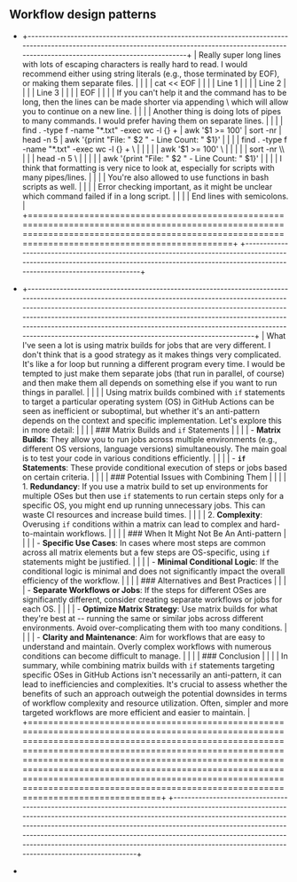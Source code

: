 ﻿## Workflow design patterns

- +-------------------------------------------------------------------------------------------------------------------------------------------------------------------------------------------------+
  | Really super long lines with lots of escaping characters is really hard to read. I would recommend either using string literals (e.g., those terminated by EOF), or making them separate files. |
  | |
  | cat \<\< EOF |
  | |
  | Line 1 |
  | |
  | Line 2 |
  | |
  | Line 3 |
  | |
  | EOF |
  | |
  | If you can't help it and the command has to be long, then the lines can be made shorter via appending \\ which will allow you to continue on a new line. |
  | |
  | Another thing is doing lots of pipes to many commands. I would prefer having them on separate lines. |
  | |
  | find . -type f -name \"\*.txt\" -exec wc -l {} + \| awk \'\$1 \>= 100\' \| sort -nr \| head -n 5 \| awk \'{print \"File: \" \$2 \" - Line Count: \" \$1}\' |
  | |
  | find . -type f -name \"\*.txt\" -exec wc -l {} + \\ |
  | |
  | \| awk \'\$1 \>= 100\' \\ |
  | |
  | \| sort -nr \\\ |
  | \| head -n 5 \\ |
  | |
  | \| awk \'{print \"File: \" \$2 \" - Line Count: \" \$1}\' |
  | |
  | I think that formatting is very nice to look at, especially for scripts with many pipes/lines. |
  | |
  | You're also allowed to use functions in bash scripts as well. |
  | |
  | Error checking important, as it might be unclear which command failed if in a long script. |
  | |
  | End lines with semicolons. |
  +=================================================================================================================================================================================================+
  +-------------------------------------------------------------------------------------------------------------------------------------------------------------------------------------------------+

- +--------------------------------------------------------------------------------------------------------------------------------------------------------------------------------------------------------------------------------------------------------------------------------------------------------------------------------------------------------------------------------------------------------------------------------------------------+
  | What I've seen a lot is using matrix builds for jobs that are very different. I don't think that is a good strategy as it makes things very complicated. It's like a for loop but running a different program every time. I would be tempted to just make them separate jobs (that run in parallel, of course) and then make them all depends on something else if you want to run things in parallel. |
  | |
  | Using matrix builds combined with `if` statements to target a particular operating system (OS) in GitHub Actions can be seen as inefficient or suboptimal, but whether it\'s an anti-pattern depends on the context and specific implementation. Let\'s explore this in more detail: |
  | |
  | ### Matrix Builds and `if` Statements |
  | |
  | \- **Matrix Builds**: They allow you to run jobs across multiple environments (e.g., different OS versions, language versions) simultaneously. The main goal is to test your code in various conditions efficiently. |
  | |
  | \- **`if` Statements**: These provide conditional execution of steps or jobs based on certain criteria. |
  | |
  | ### Potential Issues with Combining Them |
  | |
  | 1\. **Redundancy**: If you use a matrix build to set up environments for multiple OSes but then use `if` statements to run certain steps only for a specific OS, you might end up running unnecessary jobs. This can waste CI resources and increase build times. |
  | |
  | 2\. **Complexity**: Overusing `if` conditions within a matrix can lead to complex and hard-to-maintain workflows. |
  | |
  | ### When It Might Not Be An Anti-pattern |
  | |
  | \- **Specific Use Cases**: In cases where most steps are common across all matrix elements but a few steps are OS-specific, using `if` statements might be justified. |
  | |
  | \- **Minimal Conditional Logic**: If the conditional logic is minimal and does not significantly impact the overall efficiency of the workflow. |
  | |
  | ### Alternatives and Best Practices |
  | |
  | \- **Separate Workflows or Jobs**: If the steps for different OSes are significantly different, consider creating separate workflows or jobs for each OS. |
  | |
  | \- **Optimize Matrix Strategy**: Use matrix builds for what they\'re best at -- running the same or similar jobs across different environments. Avoid over-complicating them with too many conditions. |
  | |
  | \- **Clarity and Maintenance**: Aim for workflows that are easy to understand and maintain. Overly complex workflows with numerous conditions can become difficult to manage. |
  | |
  | ### Conclusion |
  | |
  | In summary, while combining matrix builds with `if` statements targeting specific OSes in GitHub Actions isn\'t necessarily an anti-pattern, it can lead to inefficiencies and complexities. It\'s crucial to assess whether the benefits of such an approach outweigh the potential downsides in terms of workflow complexity and resource utilization. Often, simpler and more targeted workflows are more efficient and easier to maintain. |
  +==================================================================================================================================================================================================================================================================================================================================================================================================================================================+
  +--------------------------------------------------------------------------------------------------------------------------------------------------------------------------------------------------------------------------------------------------------------------------------------------------------------------------------------------------------------------------------------------------------------------------------------------------+

-
